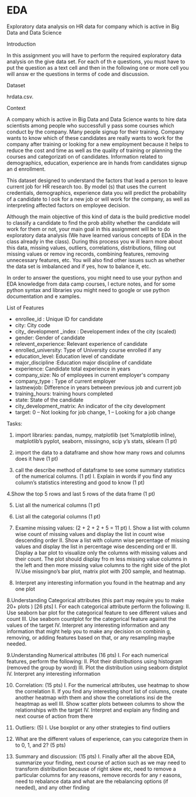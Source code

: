 # EDA
Exploratory data analysis on HR data for company which is active in Big Data and Data Science

Introduction 
 
In this assignment you will have to perform the required exploratory data analysis on the give data set. For each of th
e questions, you must have to put the question as a text cell and then in the following one or more cell you will answ
er the questions in terms of code and discussion. 

Dataset 
 
hrdata.csv. 
 
Context 
 
A company which is active in Big Data and Data Science wants to hire data scientists among people who successfull
y pass some courses which conduct by the company. Many people signup for their training. Company wants to know
which of these candidates are really wants to work for the company after training or looking for a new employment 
because it helps to reduce the cost and time as well as the quality of training or planning the courses and categorizati
on of candidates. Information related to demographics, education, experience are in hands from candidates signup an
d enrollment. 
 
This dataset designed to understand the factors that lead a person to leave current job for HR research too. By model
(s) that uses the current credentials, demographics, experience data you will predict the probability of a candidate to l
ook for a new job or will work for the company, as well as interpreting affected factors on employee decision. 
 
Although the main objective of this kind of data is the build predictive model to classify a candidate to find the prob
ability whether the candidate will work for them or not, your main goal in this assignment will be to do exploratory 
data analysis (We have learned various concepts of EDA in the class already in the class). During this process you w
ill learn more about this data, missing values, outliers, correlations, distributions, filling out missing values or remov
ing records, combining features, removing unnecessary features, etc. You will also find other issues such as whether 
the data set is imbalanced and if yes, how to balance it, etc. 
 
In order to answer the questions, you might need to use your python and EDA knowledge from data camp courses, l
ecture notes, and for some python syntax and libraries you might need to google or use python documentation and e
xamples. 
 
List of Features 
 
* enrollee_id : Unique ID for candidate 
* city: City code 
* city_ development _index : Developement index of the city (scaled) 
* gender: Gender of candidate 
* relevent_experience: Relevant experience of candidate 
* enrolled_university: Type of University course enrolled if any 
* education_level: Education level of candidate 
* major_discipline :Education major discipline of candidate 
* experience: Candidate total experience in years 
* company_size: No of employees in current employer's company 
* company_type : Type of current employer 
* lastnewjob: Difference in years between previous job and current job 
* training_hours: training hours completed 
* state: State of the candidate 
* city_development_matrix: An indicator of the city development 
* target: 0 – Not looking for job change, 1 – Looking for a job change 
 
 
Tasks: 
 
1. import libraries: pandas, numpy, matplotlib (set %matplotlib inline), matplotlib’s pyplot, seaborn, missingno, scip
y’s stats, sklearn (1 pt) 
 
2. import the data to a dataframe and show how many rows and columns does it have (1 pt) 
 
3. call the describe method of dataframe to see some summary statistics of the numerical columns. (1 pt) 
I. Explain in words if you find any column’s statistics interesting and good to know (1 pt) 
 
4.Show the top 5 rows and last 5 rows of the data frame (1 pt) 
 
5. List all the numerical columns (1 pt) 
 
6. List all the categorial columns (1 pt) 
 
7. Examine missing values: (2 + 2 + 2 + 5 = 11 pt) 
I. Show a list with column wise count of missing values and display the list in count wise descending order 
II. Show a list with column wise percentage of missing values and display the list in percentage wise descending ord
er 
III. Display a bar plot to visualize only the columns with missing values and their count. The plot should display fro
m less missing value columns in the left and then more missing value columns to the right side of the plot 
IV.Use missingno’s bar plot, matrix plot with 200 sample, and heatmap. 
1. Interpret any interesting information you found in the heatmap and any one plot 
 
8.Understanding Categorical attributes (this part may require you to make 20+ plots ) [26 pts] 
I. For each categorical attribute perform the following: 
II. Use seaborn bar plot for the categorical feature to see different values and count 
III. Use seaborn countplot for the categorical feature against the values of the target 
IV. Interpret any interesting information and any information that might help you to make any decision on combinin
g, removing, or adding features based on that, or any resampling maybe needed. 
 
9.Understanding Numerical attributes (16 pts) 
I. For each numerical features, perform the following: 
II. Plot their distributions using histogram (removed the group by word) 
III. Plot the distribution using seaborn distplot 
IV. Interpret any interesting information 
 
10. Correlation: (15 pts) 
I. For the numerical attributes, use heatmap to show the correlation 
II. If you find any interesting short list of columns, create another heatmap with them and show the correlations insi
de the heaptmap as well 
III. Show scatter plots between columns to show the relationships with the target 
IV. Interpret and explain any finding and next course of action from there 
 
11. Outliers: (5) 
I. Use boxplot or any other strategies to find outliers 
 
12. What are the different values of experience, can you categorize them in to 0, 1, and 2? (5 pts) 
 
13. Summary and discussion: (15 pts) 
I. Finally after all the above EDA, summarize your finding, next course of action such as we may need to transform 
distribution because of right skew etc, need to remove a particular columns for any reasons, remove records for any r
easons, need to rebalance data and what are the rebalancing options (if needed), and any other finding
